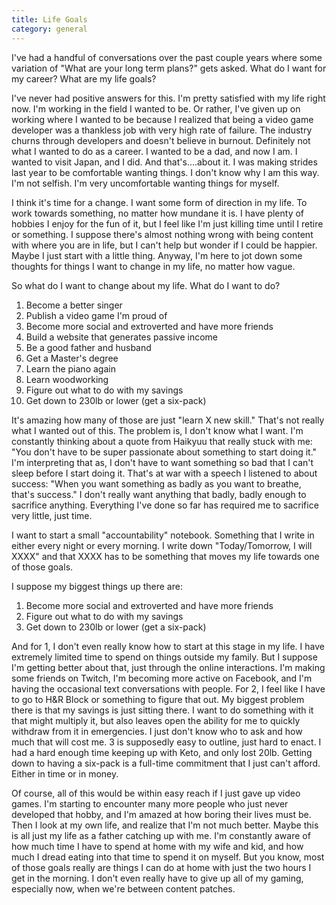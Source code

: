 ```yaml
---
title: Life Goals
category: general
---
```

I've had a handful of conversations over the past couple years where some variation of "What are your long term plans?" gets asked. What do I want for my career? What are my life goals?

I've never had positive answers for this. I'm pretty satisfied with my life right now. I'm working in the field I wanted to be. Or rather, I've given up on working where I wanted to be because I realized that being a video game developer was a thankless job with very high rate of failure. The industry churns through developers and doesn't believe in burnout. Definitely not what I wanted to do as a career. I wanted to be a dad, and now I am. I wanted to visit Japan, and I did. And that's....about it. I was making strides last year to be comfortable wanting things. I don't know why I am this way. I'm not selfish. I'm very uncomfortable wanting things for myself.

I think it's time for a change. I want some form of direction in my life. To work towards something, no matter how mundane it is. I have plenty of hobbies I enjoy for the fun of it, but I feel like I'm just killing time until I retire or something. I suppose there's almost nothing wrong with being content with where you are in life, but I can't help but wonder if I could be happier. Maybe I just start with a little thing. Anyway, I'm here to jot down some thoughts for things I want to change in my life, no matter how vague.

So what do I want to change about my life. What do I want to do?
1. Become a better singer
2. Publish a video game I'm proud of
3. Become more social and extroverted and have more friends
4. Build a website that generates passive income
5. Be a good father and husband
6. Get a Master's degree
7. Learn the piano again
8. Learn woodworking
9. Figure out what to do with my savings
10. Get down to 230lb or lower (get a six-pack)

It's amazing how many of those are just "learn X new skill." That's not really what I wanted out of this. The problem is, I don't know what I want. I'm constantly thinking about a quote from Haikyuu that really stuck with me: "You don't have to be super passionate about something to start doing it." I'm interpreting that as, I don't have to want something so bad that I can't sleep before I start doing it. That's at war with a speech I listened to about success: "When you want something as badly as you want to breathe, that's success." I don't really want anything that badly, badly enough to sacrifice anything. Everything I've done so far has required me to sacrifice very little, just time.

I want to start a small "accountability" notebook. Something that I write in either every night or every morning. I write down "Today/Tomorrow, I will XXXX" and that XXXX has to be something that moves my life towards one of those goals.

I suppose my biggest things up there are:
1. Become more social and extroverted and have more friends
2. Figure out what to do with my savings
3. Get down to 230lb or lower (get a six-pack)

And for 1, I don't even really know how to start at this stage in my life. I have extremely limited time to spend on things outside my family. But I suppose I'm getting better about that, just through the online interactions. I'm making some friends on Twitch, I'm becoming more active on Facebook, and I'm having the occasional text conversations with people. For 2, I feel like I have to go to H&R Block or something to figure that out. My biggest problem there is that my savings is just sitting there. I want to do something with it that might multiply it, but also leaves open the ability for me to quickly withdraw from it in emergencies. I just don't know who to ask and how much that will cost me. 3 is supposedly easy to outline, just hard to enact. I had a hard enough time keeping up with Keto, and only lost 20lb. Getting down to having a six-pack is a full-time commitment that I just can't afford. Either in time or in money.

Of course, all of this would be within easy reach if I just gave up video games. I'm starting to encounter many more people who just never developed that hobby, and I'm amazed at how boring their lives must be. Then I look at my own life, and realize that I'm not much better. Maybe this is all just my life as a father catching up with me. I'm constantly aware of how much time I have to spend at home with my wife and kid, and how much I dread eating into that time to spend it on myself. But you know, most of those goals really are things I can do at home with just the two hours I get in the morning. I don't even really have to give up all of my gaming, especially now, when we're between content patches.
